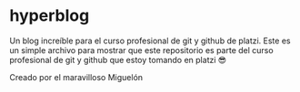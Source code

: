 # hyperblog
Un blog increíble para el curso profesional de git y github de platzi. Este es un simple archivo para mostrar que este repositorio es parte del curso profesional de git y github que estoy tomando en platzi 😎

Creado por el maravilloso Miguelón